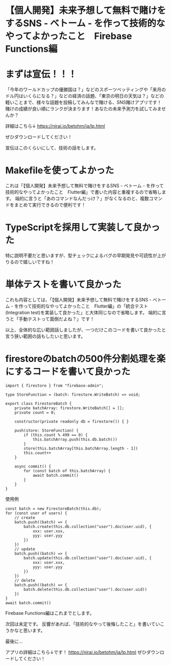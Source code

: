 # 【個人開発】未来予想して無料で賭けをするSNS - べトーム - を作って技術的なやってよかったこと　Firebase Functions編

# まずは宣伝！！！

「今年のワールドカップの優勝国は？」などのスポーツベッティングや「来月のドル円はいくらになる？」などの経済の話題、「東京の明日の天気は？」などの軽いことまで、様々な話題を投稿してみんなで賭ける、SNS賭けアプリです！
賭けの成績が良い順にランクが決まります！あなたの未来予測力を試してみませんか？

詳細はこちら↓
https://nirai.io/betohm/ja/lp.html

ぜひダウンロードしてください！

宣伝はこのくらいにして、技術の話をします。

# Makefileを使ってよかった

これは「【個人開発】未来予想して無料で賭けをするSNS - べトーム - を作って技術的なやってよかったこと　Flutter編」で書いた内容と重複するので省略します。
端的に言うと「あのコマンドなんだっけ？」がなくなるのと、複数コマンドをまとめて実行できるので便利です！

# TypeScriptを採用して実装して良かった

特に説明不要だと思いますが、型チェックによるバグの早期発見や可読性が上がりるので嬉しいですね！

# 単体テストを書いて良かった

これも内容としては、「【個人開発】未来予想して無料で賭けをするSNS - べトーム - を作って技術的なやってよかったこと　Flutter編」の「統合テスト(Integration test)を実装して良かった」と大体同じなので省略します。
端的に言うと「手動テストって面倒だよね？」です！

以上、全体的な広い範囲話しましたが、一つだけこのコードを書いて良かったと言う狭い範囲の話もしたいと思います。

# firestoreのbatchの500件分割処理を楽にするコードを書いて良かった

```tsx
import { firestore } from "firebase-admin";

type StoreFunction = (batch: firestore.WriteBatch) => void;

export class FirestoreBatch {
    private batchArray: firestore.WriteBatch[] = [];
    private count = 0;

    constructor(private readonly db = firestore()) { }

    push(store: StoreFunction) {
        if (this.count % 499 == 0) {
            this.batchArray.push(this.db.batch())
        }
        store(this.batchArray[this.batchArray.length - 1])
        this.count++
    }

    async commit() {
        for (const batch of this.batchArray) {
            await batch.commit()
        }
    }
}
```

使用例

```tsx
const batch = new FirestoreBatch(this.db);
for (const user of users) {
    // create
    batch.push((batch) => {
        batch.create(this.db.collection("user").doc(user.uid), {
            xxx: user.xxx,
            yyy: user.yyy
        })
    })
    // update
    batch.push((batch) => {
        batch.update(this.db.collection("user").doc(user.uid), {
            xxx: user.xxx,
            yyy: user.yyy
        })
    })
    // delete
    batch.push((batch) => {
        batch.delete(this.db.collection("user").doc(user.uid))
    })
}
await batch.commit()
```

Firebase Functions編はこれまでとします。

次回は未定です。
反響があれば、「技術的なやって後悔したこと」を書いていこうかなと思います。


最後に...

アプリの詳細はこちら↓です！
https://nirai.io/betohm/ja/lp.html
ぜひダウンロードしてください！